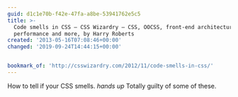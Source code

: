 ```yaml
---
guid: d1c1e70b-f42e-47fa-a8be-53941762e5c5
title: >-
  Code smells in CSS – CSS Wizardry – CSS, OOCSS, front-end architecture,
  performance and more, by Harry Roberts
created: '2013-05-16T07:08:46+00:00'
changed: '2019-09-24T14:44:15+00:00'


bookmark_of: 'http://csswizardry.com/2012/11/code-smells-in-css/'
---
```



How to tell if your CSS smells.  *hands up* Totally guilty of some of these.
